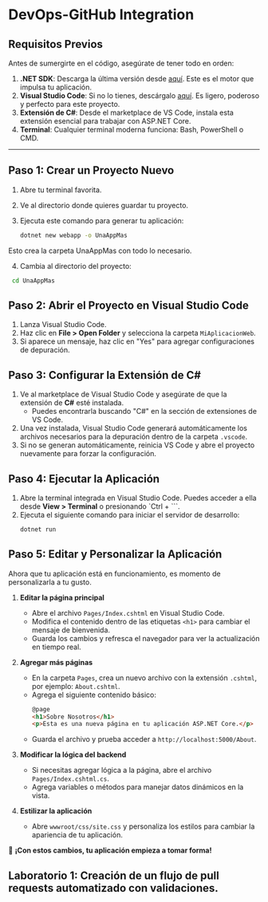 # DevOps-GitHub Integration


## Requisitos Previos

Antes de sumergirte en el código, asegúrate de tener todo en orden:

1. **.NET SDK**: Descarga la última versión desde [aquí](https://dotnet.microsoft.com/download). Este es el motor que impulsa tu aplicación.
2. **Visual Studio Code**: Si no lo tienes, descárgalo [aquí](https://code.visualstudio.com/). Es ligero, poderoso y perfecto para este proyecto.
3. **Extensión de C#**: Desde el marketplace de VS Code, instala esta extensión esencial para trabajar con ASP.NET Core.
4. **Terminal**: Cualquier terminal moderna funciona: Bash, PowerShell o CMD.

---

## Paso 1: Crear un Proyecto Nuevo

1. Abre tu terminal favorita.
2. Ve al directorio donde quieres guardar tu proyecto.
3. Ejecuta este comando para generar tu aplicación:
   
   ```bash
   dotnet new webapp -o UnaAppMas 

  Esto crea la carpeta UnaAppMas con todo lo necesario.

4. Cambia al directorio del proyecto:
  
  ```bash
   cd UnaAppMas
```

## Paso 2: Abrir el Proyecto en Visual Studio Code

1. Lanza Visual Studio Code.
2. Haz clic en **File > Open Folder** y selecciona la carpeta `MiAplicacionWeb`.
3. Si aparece un mensaje, haz clic en "Yes" para agregar configuraciones de depuración.

## Paso 3: Configurar la Extensión de C#

1. Ve al marketplace de Visual Studio Code y asegúrate de que la extensión de **C#** esté instalada.
   - Puedes encontrarla buscando "C#" en la sección de extensiones de VS Code.
2. Una vez instalada, Visual Studio Code generará automáticamente los archivos necesarios para la depuración dentro de la carpeta `.vscode`.
3. Si no se generan automáticamente, reinicia VS Code y abre el proyecto nuevamente para forzar la configuración.

## Paso 4: Ejecutar la Aplicación

1. Abre la terminal integrada en Visual Studio Code. Puedes acceder a ella desde **View > Terminal** o presionando `Ctrl + ```.
2. Ejecuta el siguiente comando para iniciar el servidor de desarrollo:
   ```bash
   dotnet run

## Paso 5: Editar y Personalizar la Aplicación

Ahora que tu aplicación está en funcionamiento, es momento de personalizarla a tu gusto.

1. **Editar la página principal**  
   - Abre el archivo `Pages/Index.cshtml` en Visual Studio Code.
   - Modifica el contenido dentro de las etiquetas `<h1>` para cambiar el mensaje de bienvenida.
   - Guarda los cambios y refresca el navegador para ver la actualización en tiempo real.

2. **Agregar más páginas**  
   - En la carpeta `Pages`, crea un nuevo archivo con la extensión `.cshtml`, por ejemplo: `About.cshtml`.
   - Agrega el siguiente contenido básico:
     ```html
     @page
     <h1>Sobre Nosotros</h1>
     <p>Esta es una nueva página en tu aplicación ASP.NET Core.</p>
     ```
   - Guarda el archivo y prueba acceder a `http://localhost:5000/About`.

3. **Modificar la lógica del backend**  
   - Si necesitas agregar lógica a la página, abre el archivo `Pages/Index.cshtml.cs`.
   - Agrega variables o métodos para manejar datos dinámicos en la vista.

4. **Estilizar la aplicación**  
   - Abre `wwwroot/css/site.css` y personaliza los estilos para cambiar la apariencia de tu aplicación.

🚀 **¡Con estos cambios, tu aplicación empieza a tomar forma!** 


## Laboratorio 1: Creación de un flujo de pull requests automatizado con validaciones.


